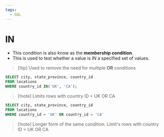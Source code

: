 ```yaml
---
tags:
  - SQL
---
```


# IN
- This condition is also know as the **membership condition**. 
- This is used to test whether a value is *IN* a specified set of values.

>[!tip] Used to remove the need for multiple **OR** conditions

```SQL
SELECT city, state_province, country_id
FROM locations
WHERE country_id IN('UK', 'CA');
```
>[!note] Limits rows with country ID = UK OR CA

```SQL
SELECT city, state_province, country_id
FROM locations
WHERE country_id = 'UK' OR country_id = 'CA'
```
> [!note] Longer form of the same condition. Limit's rows with country ID = UK OR CA


